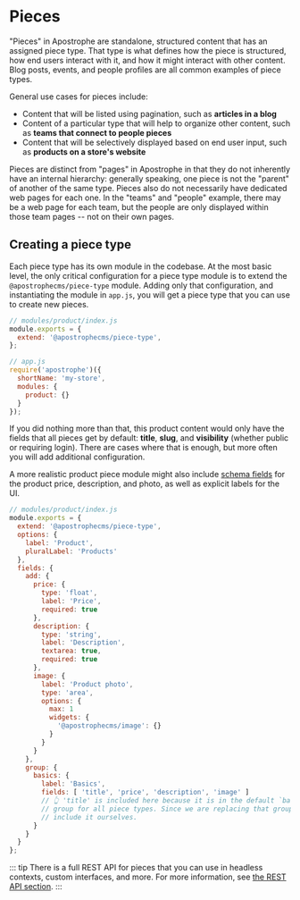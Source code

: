 # Pieces

"Pieces" in Apostrophe are standalone, structured content that has an assigned piece type. That type is what defines how the piece is structured, how end users interact with it, and how it might interact with other content. Blog posts, events, and people profiles are all common examples of piece types.

General use cases for pieces include:
- Content that will be listed using pagination, such as **articles in a blog**
- Content of a particular type that will help to organize other content, such as **teams that connect to people pieces**
- Content that will be selectively displayed based on end user input, such as **products on a store's website**

Pieces are distinct from "pages" in Apostrophe in that they do not inherently have an internal hierarchy: generally speaking, one piece is not the "parent" of another of the same type. Pieces also do not necessarily have dedicated web pages for each one. In the "teams" and "people" example, there may be a web page for each team, but the people are only displayed within those team pages -- not on their own pages.

## Creating a piece type

Each piece type has its own module in the codebase. At the most basic level, the only critical configuration for a piece type module is to extend the `@apostrophecms/piece-type` module. Adding only that configuration, and instantiating the module in `app.js`, you will get a piece type that you can use to create new pieces.

```js
// modules/product/index.js
module.exports = {
  extend: '@apostrophecms/piece-type',
};
```

```js
// app.js
require('apostrophe')({
  shortName: 'my-store',
  modules: {
    product: {}
  }
});
```

If you did nothing more than that, this product content would only have the fields that all pieces get by default: **title**, **slug**, and **visibility** (whether public or requiring login). There are cases where that is enough, but more often you will add additional configuration.

A more realistic product piece module might also include [schema fields](/reference/field-types/) for the product price, description, and photo, as well as explicit labels for the UI.

```js
// modules/product/index.js
module.exports = {
  extend: '@apostrophecms/piece-type',
  options: {
    label: 'Product',
    pluralLabel: 'Products'
  },
  fields: {
    add: {
      price: {
        type: 'float',
        label: 'Price',
        required: true
      },
      description: {
        type: 'string',
        label: 'Description',
        textarea: true,
        required: true
      },
      image: {
        label: 'Product photo',
        type: 'area',
        options: {
          max: 1
          widgets: {
            '@apostrophecms/image': {}
          }
        }
      }
    },
    group: {
      basics: {
        label: 'Basics',
        fields: [ 'title', 'price', 'description', 'image' ]
        // 👆 'title' is included here because it is in the default `basics`
        // group for all piece types. Since we are replacing that group, we
        // include it ourselves.
      }
    }
  }
};
```

::: tip
There is a full REST API for pieces that you can use in headless contexts, custom interfaces, and more. For more information, see [the REST API section](/reference/api/pieces.md).
:::


